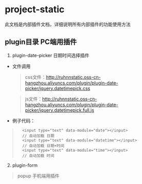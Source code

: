 # project-static
此文档是内部插件文档，详细说明所有内部插件的功能使用方法



 ## plugin目录 PC端用插件
 
1.    plugin-date-picker 日期时间选择插件

* 文件调用
   > css文件：http://ruhnnstatic.oss-cn-hangzhou.aliyuncs.com/plugin/plugin-date-picker/jquery.datetimepick.css

   > js文件：http://ruhnnstatic.oss-cn-hangzhou.aliyuncs.com/plugin/plugin-date-picker/jquery.datetimepick.full.js

 
 * 例子代码：

>       <input type="text" data-module="date"></input>
>       // 自动加载 日期        
>       <input type="text" data-module="datetime"></input>
>       // 自动加载 日期+时间
>       <input type="text" data-module="time"></input>
>       // 自动加载 时间
> 
2.    plugin-form




> popup 手机端用插件
